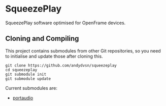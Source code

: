 # SqueezePlay

SqueezePlay software optimised for OpenFrame devices.

## Cloning and Compiling

This project contains submodules from other Git repositories, so you need to initialise and update those after cloning this.

```
git clone https://github.com/andydvsn/squeezeplay
cd squeezeplay
git submodule init
git submodule update
```

Current submodules are:

* [portaudio](https://app.assembla.com/spaces/portaudio/git/source)